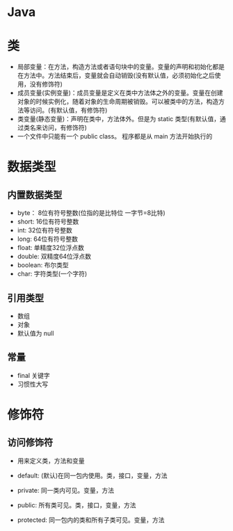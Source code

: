 <!--
 * @Author: xujie 1607526161@qq.com
 * @Date: 2023-01-07 17:47:18
 * @LastEditors: xujie 1607526161@qq.com
 * @FilePath: \HTML-CSS-Javascript-\Java\Java.md
 * @Description: Java基础概念
-->
# Java

# 类

* 局部变量：在方法，构造方法或者语句块中的变量。变量的声明和初始化都是在方法中。方法结束后，变量就会自动销毁(没有默认值，必须初始化之后使用，没有修饰符)
* 成员变量(实例变量)：成员变量是定义在类中方法体之外的变量。变量在创建对象的时候实例化，随着对象的生命周期被销毁。可以被类中的方法，构造方法等访问。(有默认值，有修饰符)
* 类变量(静态变量)：声明在类中，方法体外。但是为 static 类型(有默认值，通过类名来访问，有修饰符)
* 一个文件中只能有一个 public class。 程序都是从 main 方法开始执行的

# 数据类型

## 内置数据类型

* byte： 8位有符号整数(位指的是比特位 一字节=8比特)
* short: 16位有符号整数
* int: 32位有符号整数
* long: 64位有符号整数
* float: 单精度32位浮点数
* double: 双精度64位浮点数
* boolean: 布尔类型
* char: 字符类型(一个字符)

## 引用类型

* 数组
* 对象
* 默认值为 null

## 常量

* final 关键字
* 习惯性大写

# 修饰符

## 访问修饰符

* 用来定义类，方法和变量

* default: (默认)在同一包内使用。类，接口，变量，方法
* private: 同一类内可见。变量，方法
* public: 所有类可见。类，接口，变量，方法
* protected: 同一包内的类和所有子类可见。变量，方法
